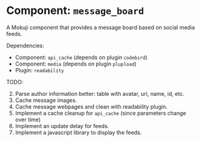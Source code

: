 # Component: `message_board`

A Mokuji component that provides a message board based on social media feeds.

Dependencies:

- Component: `api_cache` (depends on plugin `codebird`)
- Component: `media` (depends on plugin `plupload`)
- Plugin: `readability`

TODO:

2. Parse author information better: table with avatar, uri, name, id, etc.
3. Cache message images.
4. Cache message webpages and clean with readability plugin.
5. Implement a cache cleanup for `api_cache` (since parameters change over time)
6. Implement an update delay for feeds.
8. Implement a javascript library to display the feeds.